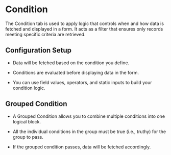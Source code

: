 # Condition

The Condition tab is used to apply logic that controls when and how data is fetched and displayed in a form. It acts as a filter that ensures only records meeting specific criteria are retrieved.

## Configuration Setup

  - Data will be fetched based on the condition you define.

  - Conditions are evaluated before displaying data in the form.

  - You can use field values, operators, and static inputs to build your condition logic.

## Grouped Condition

  - A Grouped Condition allows you to combine multiple conditions into one logical block.

  - All the individual conditions in the group must be true (i.e., truthy) for the group to pass.

  - If the grouped condition passes, data will be fetched accordingly.